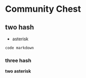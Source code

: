 # Community Chest

## two hash

* asterisk


```ruby
code markdown
```

### three hash


**two asterisk**

